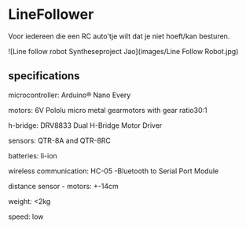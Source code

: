 # LineFollower

Voor iedereen die een RC auto'tje wilt dat je niet hoeft/kan besturen.

![Line follow robot Syntheseproject Jao](images/Line Follow Robot.jpg)

  
## specifications

microcontroller: Arduino® Nano Every

motors: 6V Pololu micro metal gearmotors with gear ratio30:1

h-bridge: DRV8833 Dual H-Bridge Motor Driver

sensors: QTR-8A and QTR-8RC

batteries: li-ion

wireless communication: HC-05 -Bluetooth to Serial Port Module

distance sensor - motors: +-14cm

weight: <2kg

speed: low

